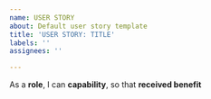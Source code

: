 ```yaml
---
name: USER STORY
about: Default user story template
title: 'USER STORY: TITLE'
labels: ''
assignees: ''

---
```


As a **role**, I can **capability**, so that **received benefit**
